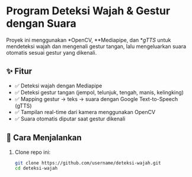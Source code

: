 # Program Deteksi Wajah & Gestur dengan Suara

Proyek ini menggunakan *OpenCV, **Mediapipe, dan **gTTS* untuk mendeteksi wajah dan mengenali gestur tangan, lalu mengeluarkan suara otomatis sesuai gestur yang dikenali.

## ✨ Fitur
- ✅ Deteksi wajah dengan Mediapipe  
- ✅ Deteksi gestur tangan (jempol, telunjuk, tengah, manis, kelingking)  
- ✅ Mapping gestur → teks → suara dengan Google Text-to-Speech (gTTS)  
- ✅ Tampilan real-time dari kamera menggunakan OpenCV  
- ✅ Suara otomatis diputar saat gestur dikenali  

## 🚀 Cara Menjalankan
1. Clone repo ini:
   ```bash
   git clone https://github.com/username/deteksi-wajah.git
   cd deteksi-wajah